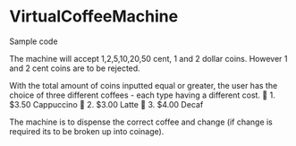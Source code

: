 # VirtualCoffeeMachine

Sample code

The machine will accept 1,2,5,10,20,50 cent, 1 and 2 dollar coins. However 1 and 2 cent coins are to be rejected.

With the total amount of coins inputted equal or greater, the user has the choice of three different coffees - each type having a different cost.
 1. $3.50 Cappuccino
 2. $3.00 Latte
 3. $4.00 Decaf

The machine is to dispense the correct coffee and change (if change is required its to be broken up into coinage).
